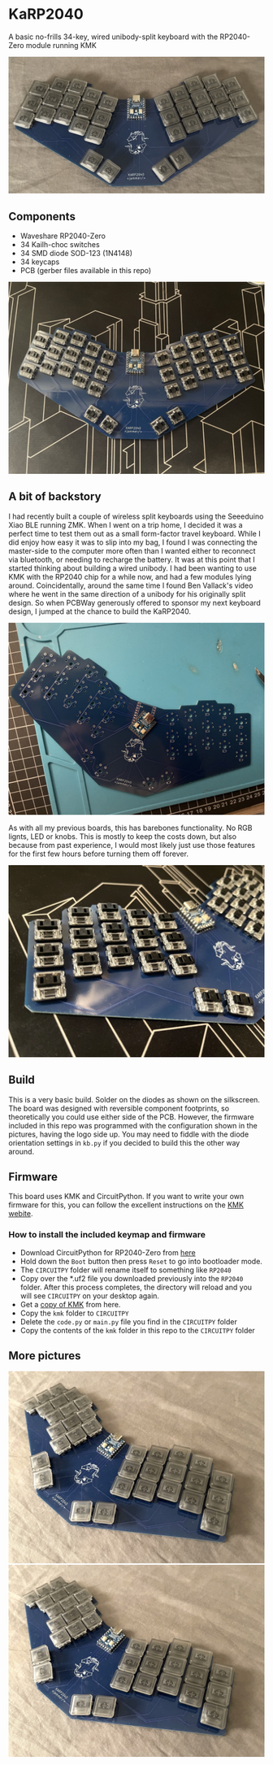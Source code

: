 # KaRP2040

A basic no-frills 34-key, wired unibody-split keyboard with the RP2040-Zero module running KMK

![PCB courtesy of PCBWay](images/IMG_9216%20Large.jpeg)

## Components

* Waveshare RP2040-Zero
* 34 Kailh-choc switches 
* 34 SMD diode SOD-123 (1N4148)
* 34 keycaps
* PCB (gerber files available in this repo)

![Introducing the KaRP2040](images/IMG_9210%20Large.jpeg "Introducing the KaRP2040")

## A bit of backstory

I had recently built a couple of wireless split keyboards using the Seeeduino Xiao BLE running ZMK. When I went on a trip home, I decided it
was a perfect time to test them out as a small form-factor travel keyboard. While I did enjoy how easy it was to slip into my bag, I found I was connecting the master-side to the computer more often than I wanted either to reconnect via bluetooth, or needing to recharge the battery.
It was at this point that I started thinking about building a wired unibody. I had been wanting to use KMK with the RP2040 chip for a while now, and had a few modules lying around. Coincidentally, around the same time I found Ben Vallack's video where he went in the same direction of a unibody for his originally split design.
So when PCBWay generously offered to sponsor my next keyboard design, I jumped at the chance to build the KaRP2040. 

![PCB courtesy of PCBWay](images/IMG_9180.jpg "PCB courtesy of PCBWay")

As with all my previous boards, this has barebones functionality. No RGB lignts, LED or knobs. This is mostly to keep the costs down, but also because from past experience, I would most likely just use those features for the first few hours before turning them off forever.

![Switched!](images/IMG_9212%20Large.jpeg "Switched!")

## Build

This is a very basic build. Solder on the diodes as shown on the silkscreen. The board was designed with reversible component footprints, so theoretically you could use either side of the PCB. However, the firmware included in this repo was programmed with the configuration shown in the pictures, having the logo side up. You may need to fiddle with the diode orientation settings in `kb.py` if you decided to build this the other way around.

## Firmware

This board uses KMK and CircuitPython. If you want to write your own firmware for this, you can follow the excellent instructions
on the [KMK webite](https://github.com/KMKfw/kmk_firmware/blob/master/docs/en/Getting_Started.md).

### How to install the included keymap and firmware

* Download CircuitPython for RP2040-Zero from [here](https://circuitpython.org/board/waveshare_rp2040_zero/)
* Hold down the `Boot` button then press `Reset` to go into bootloader mode.
* The `CIRCUITPY` folder will rename itself to something like `RP2040`
* Copy over the *.uf2 file you downloaded previously into the `RP2040` folder. After this process completes, the directory will reload and you will see `CIRCUITPY` on your desktop again.
* Get a [copy of KMK](https://github.com/KMKfw/kmk_firmware/archive/refs/heads/master.zip) from here.
* Copy the `kmk` folder to `CIRCUITPY`
* Delete the `code.py` or `main.py` file you find in the `CIRCUITPY` folder
* Copy the contents of the `kmk` folder in this repo to the `CIRCUITPY` folder

## More pictures

![Left profile](images/IMG_9218%20Large.jpeg "Left profile")
![Right profile](images/IMG_9218%20Large.jpeg "Right profile")

